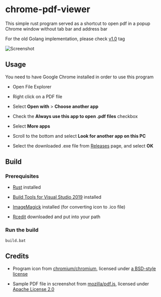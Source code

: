 # chrome-pdf-viewer

This simple rust program served as a shortcut to open pdf in a popup Chrome window without tab bar and address bar

For the old Golang implementation, please check [v1.0](https://github.com/maxloh/chrome-pdf-viewer/tree/v1.0) tag

![Screenshot](https://raw.githubusercontent.com/maxloh/chrome-pdf-viewer/readme/screenshot.png)

## Usage

You need to have Google Chrome installed in order to use this program

- Open File Explorer

- Right click on a PDF file

- Select **Open with** > **Choose another app**

- Check the **Always use this app to open .pdf files** checkbox

- Select **More apps**

- Scroll to the bottom and select **Look for another app on this PC**

- Select the downloaded .exe file from [Releases](https://github.com/maxloh/chrome-pdf-viewer/releases) page, and select **OK**

## Build

### Prerequisites

- [Rust](https://www.rust-lang.org/tools/install) installed

- [Build Tools for Visual Studio 2019](https://visualstudio.microsoft.com/downloads/#vstool-2019-family) installed

- [ImageMagick](https://imagemagick.org/script/download.php#windows) installed (for converting icon to .ico file)

- [Rcedit](https://github.com/electron/rcedit/releases) downloaded and put into your path

### Run the build

```
build.bat
```

## Credits

- Program icon from [chromium/chromium](https://chromium.googlesource.com/chromium/src/+/28ee90fc0392760f358c16cbb57c0323500d7bb0/chrome/browser/resources/settings/icons.html#123), licensed under [a BSD-style license](https://chromium.googlesource.com/chromium/src/+/refs/heads/master/LICENSE)

- Sample PDF file in screenshot from [mozilla/pdf.js](https://github.com/mozilla/pdf.js/blob/f652cf8e5ea127393ee83e6cb30c51ecd6ce91c3/web/compressed.tracemonkey-pldi-09.pdf), licensed under [Apache License 2.0](https://github.com/mozilla/pdf.js/blob/master/LICENSE)
